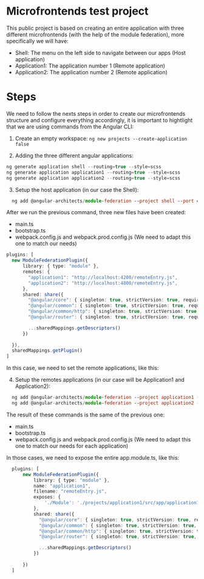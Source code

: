 # Microfrontends test project
This public project is based on creating an entire application with three different microfrontends (with the help of the module federation), more specifically we will have:
  - Shell: The menu on the left side to navigate between our apps (Host application)
  - Application1: The application number 1 (Remote application)
  - Application2: The application number 2 (Remote application)

# Steps
We need to follow the nexts steps in order to create our microfrontends structure and configure everything accordingly, it is important to hightlight that we are using commands from the Angular CLI:

1. Create an empty workspace:
`ng new projects --create-application false`

2. Adding the three different angular applications:
```typescript
ng generate application shell --routing=true --style=scss
ng generate application application1 --routing=true --style=scss
ng generate application application2 --routing=true --style=scss
```

3. Setup the host application (in our case the Shell):
```typescript
  ng add @angular-architects/module-federation --project shell --port 4000
```

After we run the previous command, three new files have been created:
  - main.ts
  - bootstrap.ts
  - webpack.config.js and webpack.prod.config.js (We need to adapt this one to match our needs)

  ```typescript
  plugins: [
    new ModuleFederationPlugin({
        library: { type: "module" },
        remotes: {
          "application1": "http://localhost:4200/remoteEntry.js",
          "application2": "http://localhost:4800/remoteEntry.js",
        },
        shared: share({
          "@angular/core": { singleton: true, strictVersion: true, requiredVersion: 'auto' }, 
          "@angular/common": { singleton: true, strictVersion: true, requiredVersion: 'auto' }, 
          "@angular/common/http": { singleton: true, strictVersion: true, requiredVersion: 'auto' }, 
          "@angular/router": { singleton: true, strictVersion: true, requiredVersion: 'auto' },

          ...sharedMappings.getDescriptors()
        })
        
    }),
    sharedMappings.getPlugin()
  ]
  ```


In this case, we need to set the remote applications, like this:

4. Setup the remotes applications (in our case will be Application1 and Application2):

```typescript
  ng add @angular-architects/module-federation --project application1 --port 4200
  ng add @angular-architects/module-federation --project application2 --port 4800
```
The result of these commands is the same of the previous one:
  - main.ts
  - bootstrap.ts
  - webpack.config.js and webpack.prod.config.js (We need to adapt this one to match our needs for each application)

In those cases, we need to expose the entire app.module.ts, like this:

```typescript
  plugins: [
      new ModuleFederationPlugin({
          library: { type: "module" },
          name: "application1",
          filename: "remoteEntry.js",
          exposes: {
              './Module': './projects/application1/src/app/application1.module.ts',
          },        
          shared: share({
            "@angular/core": { singleton: true, strictVersion: true, requiredVersion: 'auto' }, 
            "@angular/common": { singleton: true, strictVersion: true, requiredVersion: 'auto' }, 
            "@angular/common/http": { singleton: true, strictVersion: true, requiredVersion: 'auto' }, 
            "@angular/router": { singleton: true, strictVersion: true, requiredVersion: 'auto' },

            ...sharedMappings.getDescriptors()
          })
          
      })
  ]
```








